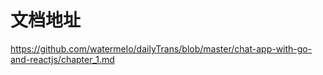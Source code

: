 # 文档地址
https://github.com/watermelo/dailyTrans/blob/master/chat-app-with-go-and-reactjs/chapter_1.md